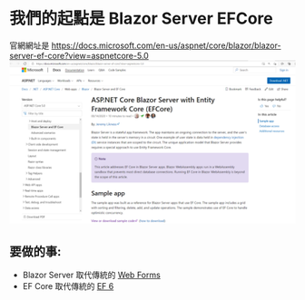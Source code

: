 # 我們的起點是 Blazor Server EFCore
官網網址是 https://docs.microsoft.com/en-us/aspnet/core/blazor/blazor-server-ef-core?view=aspnetcore-5.0
![img/1.PNG](img/2021-02-08/1.PNG "Blazor Server EF Core ")

## 要做的事:
- Blazor Server 取代傳統的 [Web Forms](https://docs.microsoft.com/en-us/aspnet/web-forms/)
- EF Core 取代傳統的 [EF 6](https://docs.microsoft.com/en-us/ef/ef6/get-started)
